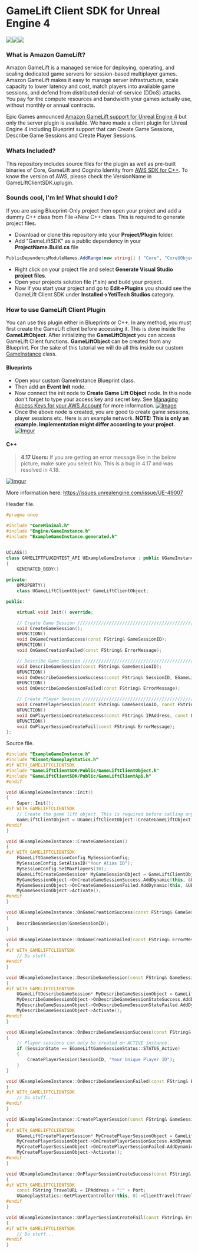 # GameLift Client SDK for Unreal Engine 4

![](https://pbs.twimg.com/profile_images/674912463456894981/zpsLHeRC.png)![](https://pbs.twimg.com/profile_images/675419785178382336/G8JCcref.png)![](https://www.cloudwards.net/wp-content/uploads/2015/10/AWS-logo.png)

### What is Amazon GameLift?
Amazon GameLift is a managed service for deploying, operating, and scaling dedicated game servers for session-based multiplayer games. Amazon GameLift makes it easy to manage server infrastructure, scale capacity to lower latency and cost, match players into available game sessions, and defend from distributed denial-of-service (DDoS) attacks. You pay for the compute resources and bandwidth your games actually use, without monthly or annual contracts.

Epic Games announced [Amazon GameLift support for Unreal Engine 4](https://www.unrealengine.com/en-US/blog/aws-announces-amazon-gamelift-support-for-unreal-engine) but only the server plugin is available. We have made a client plugin for Unreal Engine 4 including Blueprint support that can Create Game Sessions, Describe Game Sessions and Create Player Sessions.

### Whats Included?

This repository includes source files for the plugin as well as pre-built binaries of Core, GameLift and Cognito Identity from [AWS SDK for C++](https://github.com/aws/aws-sdk-cpp). To know the version of AWS, please check the VersionName in GameLiftClientSDK.uplugin.

### Sounds cool, I'm In! What should I do?
If you are using Blueprint-Only project then open your project and add a dummy C++ class from File->New C++ class. This is required to generate project files.
- Download or clone this repository into your **Project/Plugin** folder.
- Add "GameLiftSDK" as a public dependency in your **ProjectName.Build.cs** file
```csharp
PublicDependencyModuleNames.AddRange(new string[] { "Core", "CoreUObject", "Engine", "InputCore", "GameLiftSDK" });
```
- Right click on your project file and select **Generate Visual Studio project files**.
- Open your projects solution file (*.sln) and build your project.
- Now if you start your project and go to **Edit->Plugins** you should see the GameLift Client SDK under **Installed->YetiTech Studios** category.

### How to use GameLift Client Plugin
You can use this plugin either in Blueprints or C++. In any method, you must first create the GameLift client before accessing it. This is done inside the **GameLiftObject**. After initializing the **GameLiftObject** you can access GameLift Client functions. **GameLiftObject** can be created from any Blueprint. For the sake of this tutorial we will do all this inside our custom [GameInstance](https://docs.unrealengine.com/latest/INT/API/Runtime/Engine/Engine/UGameInstance/index.html) class.
#### Blueprints
- Open your custom GameInstance Blueprint class.
- Then add an **Event Init** node.
- Now connect the init node to **Create Game Lift Object** node. In this node don't forget to type your access key and secret key. See [Managing Access Keys for your AWS Account](http://docs.aws.amazon.com/general/latest/gr/managing-aws-access-keys.html) for more information.
[![Image](https://i.imgur.com/Tu1RYkt.png)](https://yetitechstudios.imgur.com/all/)
- Once the above node is created, you are good to create game sessions, player sessions etc. Here is an example network. **NOTE: This is only an example. Implementation might differ according to your project.**
[![Imgur](https://i.imgur.com/KT6qs7h.png)](https://yetitechstudios.imgur.com/all/)

#### C++
> **4.17 Users:** If you are getting an error message like in the below picture, make sure you select No. This is a bug in 4.17 and was resolved in 4.18.

[![Imgur](https://i.imgur.com/u3ALYqV.png)](https://yetitechstudios.imgur.com/all/)

More information here: https://issues.unrealengine.com/issue/UE-49007

Header file.
```cpp
#pragma once

#include "CoreMinimal.h"
#include "Engine/GameInstance.h"
#include "ExampleGameInstance.generated.h"


UCLASS()
class GAMELIFTPLUGINTEST_API UExampleGameInstance : public UGameInstance
{
	GENERATED_BODY()
	
private:
	UPROPERTY()
	class UGameLiftClientObject* GameLiftClientObject;

public:

	virtual void Init() override;

	// Create Game Session ///////////////////////////////////////////////////
	void CreateGameSession();
	UFUNCTION()
	void OnGameCreationSuccess(const FString& GameSessionID);
	UFUNCTION()
	void OnGameCreationFailed(const FString& ErrorMessage);

	// Describe Game Session /////////////////////////////////////////////////
	void DescribeGameSession(const FString& GameSessionID);
	UFUNCTION()
	void OnDescribeGameSessionSuccess(const FString& SessionID, EGameLiftGameSessionStatus SessionState);
	UFUNCTION()
	void OnDescribeGameSessionFailed(const FString& ErrorMessage);

	// Create Player Session /////////////////////////////////////////////////
	void CreatePlayerSession(const FString& GameSessionID, const FString UniquePlayerID);
	UFUNCTION()
	void OnPlayerSessionCreateSuccess(const FString& IPAddress, const FString& Port, const FString& PlayerSessionID);
	UFUNCTION()
	void OnPlayerSessionCreateFail(const FString& ErrorMessage);
};
```

Source file.
```cpp
#include "ExampleGameInstance.h"
#include "Kismet/GameplayStatics.h"
#if WITH_GAMELIFTCLIENTSDK
#include "GameLiftClientSDK/Public/GameLiftClientObject.h"
#include "GameLiftClientSDK/Public/GameLiftClientApi.h"
#endif

void UExampleGameInstance::Init()
{
	Super::Init();
#if WITH_GAMELIFTCLIENTSDK
    // Create the game lift object. This is required before calling any GameLift functions.
	GameLiftClientObject = UGameLiftClientObject::CreateGameLiftObject("Your Access Key", "Your Secret Key");
#endif
}

void UExampleGameInstance::CreateGameSession()
{
#if WITH_GAMELIFTCLIENTSDK
	FGameLiftGameSessionConfig MySessionConfig;
	MySessionConfig.SetAliasID("Your Alias ID");
	MySessionConfig.SetMaxPlayers(10);
	UGameLiftCreateGameSession* MyGameSessionObject = GameLiftClientObject->CreateGameSession(MySessionConfig);
	MyGameSessionObject->OnCreateGameSessionSuccess.AddDynamic(this, &UExampleGameInstance::OnGameCreationSuccess);
	MyGameSessionObject->OnCreateGameSessionFailed.AddDynamic(this, &UExampleGameInstance::OnGameCreationFailed);
	MyGameSessionObject->Activate();
#endif
}

void UExampleGameInstance::OnGameCreationSuccess(const FString& GameSessionID)
{
	DescribeGameSession(GameSessionID);
}

void UExampleGameInstance::OnGameCreationFailed(const FString& ErrorMessage)
{
#if WITH_GAMELIFTCLIENTSDK
	// Do stuff...
#endif
}

void UExampleGameInstance::DescribeGameSession(const FString& GameSessionID)
{
#if WITH_GAMELIFTCLIENTSDK
	UGameLiftDescribeGameSession* MyDescribeGameSessionObject = GameLiftClientObject->DescribeGameSession(GameSessionID);
	MyDescribeGameSessionObject->OnDescribeGameSessionStateSuccess.AddDynamic(this, &UExampleGameInstance::OnDescribeGameSessionSuccess);
	MyDescribeGameSessionObject->OnDescribeGameSessionStateFailed.AddDynamic(this, &UExampleGameInstance::OnDescribeGameSessionFailed);
	MyDescribeGameSessionObject->Activate();
#endif
}

void UExampleGameInstance::OnDescribeGameSessionSuccess(const FString& SessionID, EGameLiftGameSessionStatus SessionState)
{
	// Player sessions can only be created on ACTIVE instance.
	if (SessionState == EGameLiftGameSessionStatus::STATUS_Active)
	{
		CreatePlayerSession(SessionID, "Your Unique Player ID");
	}
}

void UExampleGameInstance::OnDescribeGameSessionFailed(const FString& ErrorMessage)
{
#if WITH_GAMELIFTCLIENTSDK
	// Do stuff...
#endif
}

void UExampleGameInstance::CreatePlayerSession(const FString& GameSessionID, const FString UniquePlayerID)
{
#if WITH_GAMELIFTCLIENTSDK
	UGameLiftCreatePlayerSession* MyCreatePlayerSessionObject = GameLiftClientObject->CreatePlayerSession(GameSessionID, UniquePlayerID);
	MyCreatePlayerSessionObject->OnCreatePlayerSessionSuccess.AddDynamic(this, &UExampleGameInstance::OnPlayerSessionCreateSuccess);
	MyCreatePlayerSessionObject->OnCreatePlayerSessionFailed.AddDynamic(this, &UExampleGameInstance::OnPlayerSessionCreateFail);
	MyCreatePlayerSessionObject->Activate();
#endif
}

void UExampleGameInstance::OnPlayerSessionCreateSuccess(const FString& IPAddress, const FString& Port, const FString& PlayerSessionID)
{
#if WITH_GAMELIFTCLIENTSDK
	const FString TravelURL = IPAddress + ":" + Port;
	UGameplayStatics::GetPlayerController(this, 0)->ClientTravel(TravelURL, ETravelType::TRAVEL_Absolute);
#endif
}

void UExampleGameInstance::OnPlayerSessionCreateFail(const FString& ErrorMessage)
{
#if WITH_GAMELIFTCLIENTSDK
	// Do stuff...
#endif
}
```

